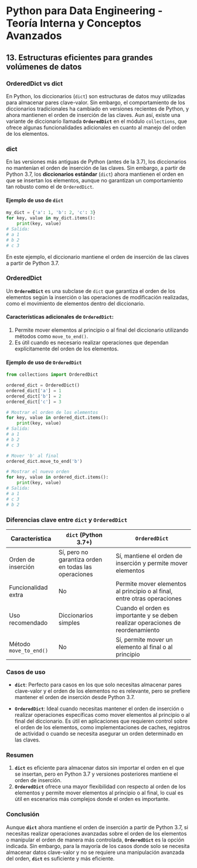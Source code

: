 # Python para Data Engineering - Teoría Interna y Conceptos Avanzados

## 13. Estructuras eficientes para grandes volúmenes de datos

### OrderedDict vs dict

En Python, los diccionarios (`dict`) son estructuras de datos muy utilizadas para almacenar pares clave-valor. Sin embargo, el comportamiento de los diccionarios tradicionales ha cambiado en versiones recientes de Python, y ahora mantienen el orden de inserción de las claves. Aun así, existe una variante de diccionario llamada **`OrderedDict`** en el módulo `collections`, que ofrece algunas funcionalidades adicionales en cuanto al manejo del orden de los elementos.

### dict

En las versiones más antiguas de Python (antes de la 3.7), los diccionarios no mantenían el orden de inserción de las claves. Sin embargo, a partir de Python 3.7, los **diccionarios estándar** (`dict`) ahora mantienen el orden en que se insertan los elementos, aunque no garantizan un comportamiento tan robusto como el de `OrderedDict`.

#### Ejemplo de uso de `dict`

```python
my_dict = {'a': 1, 'b': 2, 'c': 3}
for key, value in my_dict.items():
    print(key, value)
# Salida:
# a 1
# b 2
# c 3
```

En este ejemplo, el diccionario mantiene el orden de inserción de las claves a partir de Python 3.7.

### OrderedDict

Un **`OrderedDict`** es una subclase de `dict` que garantiza el orden de los elementos según la inserción o las operaciones de modificación realizadas, como el movimiento de elementos dentro del diccionario.

#### Características adicionales de `OrderedDict`:
1. Permite mover elementos al principio o al final del diccionario utilizando métodos como `move_to_end()`.
2. Es útil cuando es necesario realizar operaciones que dependan explícitamente del orden de los elementos.

#### Ejemplo de uso de `OrderedDict`

```python
from collections import OrderedDict

ordered_dict = OrderedDict()
ordered_dict['a'] = 1
ordered_dict['b'] = 2
ordered_dict['c'] = 3

# Mostrar el orden de los elementos
for key, value in ordered_dict.items():
    print(key, value)
# Salida:
# a 1
# b 2
# c 3

# Mover 'b' al final
ordered_dict.move_to_end('b')

# Mostrar el nuevo orden
for key, value in ordered_dict.items():
    print(key, value)
# Salida:
# a 1
# c 3
# b 2
```

### Diferencias clave entre `dict` y `OrderedDict`

| Característica               | `dict` (Python 3.7+)         | `OrderedDict`               |
|------------------------------|-----------------------------|-----------------------------|
| Orden de inserción            | Sí, pero no garantiza orden en todas las operaciones | Sí, mantiene el orden de inserción y permite mover elementos |
| Funcionalidad extra           | No                         | Permite mover elementos al principio o al final, entre otras operaciones |
| Uso recomendado               | Diccionarios simples        | Cuando el orden es importante y se deben realizar operaciones de reordenamiento |
| Método `move_to_end()`        | No                         | Sí, permite mover un elemento al final o al principio |

### Casos de uso

- **`dict`**: Perfecto para casos en los que solo necesitas almacenar pares clave-valor y el orden de los elementos no es relevante, pero se prefiere mantener el orden de inserción desde Python 3.7.
  
- **`OrderedDict`**: Ideal cuando necesitas mantener el orden de inserción o realizar operaciones específicas como mover elementos al principio o al final del diccionario. Es útil en aplicaciones que requieren control sobre el orden de los elementos, como implementaciones de caches, registros de actividad o cuando se necesita asegurar un orden determinado en las claves.

### Resumen

1. **`dict`** es eficiente para almacenar datos sin importar el orden en el que se insertan, pero en Python 3.7 y versiones posteriores mantiene el orden de inserción.
2. **`OrderedDict`** ofrece una mayor flexibilidad con respecto al orden de los elementos y permite mover elementos al principio o al final, lo cual es útil en escenarios más complejos donde el orden es importante.

### Conclusión

Aunque **`dict`** ahora mantiene el orden de inserción a partir de Python 3.7, si necesitas realizar operaciones avanzadas sobre el orden de los elementos o manipular el orden de manera más controlada, **`OrderedDict`** es la opción indicada. Sin embargo, para la mayoría de los casos donde solo se necesita almacenar datos clave-valor y no se requiere una manipulación avanzada del orden, **`dict`** es suficiente y más eficiente.
